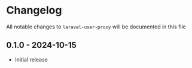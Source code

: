 # Changelog

All notable changes to `laravel-user-proxy` will be documented in this file


## 0.1.0 - 2024-10-15

- Initial release
